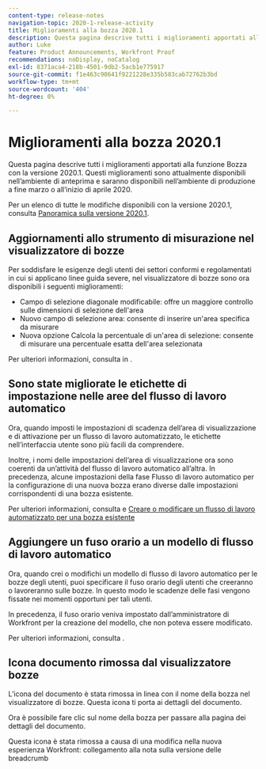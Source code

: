 ```yaml
---
content-type: release-notes
navigation-topic: 2020-1-release-activity
title: Miglioramenti alla bozza 2020.1
description: Questa pagina descrive tutti i miglioramenti apportati alla funzione Bozza con la versione 2020.1. Questi miglioramenti sono attualmente disponibili nell’ambiente di anteprima e saranno disponibili nell’ambiente di produzione a fine marzo o all’inizio di aprile 2020.
author: Luke
feature: Product Announcements, Workfront Proof
recommendations: noDisplay, noCatalog
exl-id: 8371aca4-218b-4501-9db2-5acb1e775917
source-git-commit: f1e463c90641f9221228e335b583cab72762b3bd
workflow-type: tm+mt
source-wordcount: '404'
ht-degree: 0%

---
```


# Miglioramenti alla bozza 2020.1

Questa pagina descrive tutti i miglioramenti apportati alla funzione Bozza con la versione 2020.1. Questi miglioramenti sono attualmente disponibili nell’ambiente di anteprima e saranno disponibili nell’ambiente di produzione a fine marzo o all’inizio di aprile 2020.

Per un elenco di tutte le modifiche disponibili con la versione 2020.1, consulta [Panoramica sulla versione 2020.1](../../../product-announcements/product-releases/2020.1-release-activity/2020-1-release-overview.md).

## Aggiornamenti allo strumento di misurazione nel visualizzatore di bozze

Per soddisfare le esigenze degli utenti dei settori conformi e regolamentati in cui si applicano linee guida severe, nel visualizzatore di bozze sono ora disponibili i seguenti miglioramenti:

* Campo di selezione diagonale modificabile: offre un maggiore controllo sulle dimensioni di selezione dell&#39;area
* Nuovo campo di selezione area: consente di inserire un&#39;area specifica da misurare
* Nuova opzione Calcola la percentuale di un&#39;area di selezione: consente di misurare una percentuale esatta dell&#39;area selezionata

Per ulteriori informazioni, consulta in .

## Sono state migliorate le etichette di impostazione nelle aree del flusso di lavoro automatico

Ora, quando imposti le impostazioni di scadenza dell’area di visualizzazione e di attivazione per un flusso di lavoro automatizzato, le etichette nell’interfaccia utente sono più facili da comprendere.

Inoltre, i nomi delle impostazioni dell’area di visualizzazione ora sono coerenti da un’attività del flusso di lavoro automatico all’altra. In precedenza, alcune impostazioni della fase Flusso di lavoro automatico per la configurazione di una nuova bozza erano diverse dalle impostazioni corrispondenti di una bozza esistente.

Per ulteriori informazioni, consulta e [Creare o modificare un flusso di lavoro automatizzato per una bozza esistente](../../../review-and-approve-work/proofing/managing-proofs-within-workfront/create-edit-automated-workflow-existing-proof.md)

## Aggiungere un fuso orario a un modello di flusso di lavoro automatico

Ora, quando crei o modifichi un modello di flusso di lavoro automatico per le bozze degli utenti, puoi specificare il fuso orario degli utenti che creeranno o lavoreranno sulle bozze. In questo modo le scadenze delle fasi vengono fissate nei momenti opportuni per tali utenti.

In precedenza, il fuso orario veniva impostato dall’amministratore di Workfront per la creazione del modello, che non poteva essere modificato.

Per ulteriori informazioni, consulta .

## Icona documento rimossa dal visualizzatore bozze

L’icona del documento è stata rimossa in linea con il nome della bozza nel visualizzatore di bozze. Questa icona ti porta ai dettagli del documento.

Ora è possibile fare clic sul nome della bozza per passare alla pagina dei dettagli del documento.

Questa icona è stata rimossa a causa di una modifica nella nuova esperienza Workfront: collegamento alla nota sulla versione delle breadcrumb
